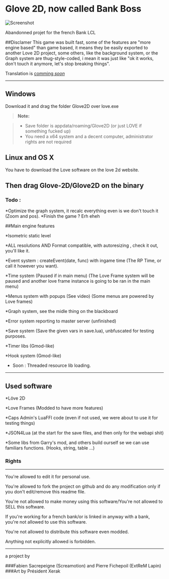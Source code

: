 Glove 2D, now called Bank Boss
===================

![Screenshot](http://puu.sh/iECiV/224badf5a2.png)


Abandonned projet for the french Bank LCL


##Disclamer
This game was built fast, some of the features are "more engine based" than game based, it means they be easily exported to another Love 2D project, some others, like the background system, or the Graph system are thug-style-coded, i mean it was just like "ok it works, don't touch it anymore, let's stop breaking things".

Translation is [comming *soon*](https://developer.valvesoftware.com/wiki/Valve_Time)



----------


Windows
-------------

Download it and drag the folder Glove2D over love.exe

> **Note:**

> - Save folder is appdata/roaming/Glove2D (or just LOVE if something fucked up)
> - You need a x64 system and a decent computer, administrator rights are not required


Linux and OS X
-------------
You have to download the Love software on the love 2d website.

Then drag Glove-2D/Glove2D on the binary
----------


### Todo :

*Optimize the graph system, it recalc everything even is we don't touch it (Zoom and pos).
*Finish the game ? Erh eheh



##Main engine features

*Isometric static level

*ALL resolutions AND Format compatible, with autoresizing , check it out, you'll like it.

*Event system : createEvent(date, func) with ingame time (The RP Time, or call it however you want).

*Time system (Paused if in main menu) (The Love Frame system will be paused and another love frame instance is going to be ran in the main menu)

*Menus system with popups (See video) (Some menus are powered by Love frames)

*Graph system, see the midle thing on the blackboard

*Error system reporting to master server (unfinished)

*Save system (Save the given vars in save.lua), unbfuscated for testing purposes.

*Timer libs (Gmod-like)

*Hook system (Gmod-like)

* Soon : Threaded resource lib loading.


----------



Used software
----------
*Löve 2D

*Love Frames (Modded to have more features)

*Caps Admin's LuaFFI code (even if not used, we were about to use it for testing things)

*JSON4Lua (at the start for the save files, and then only for the webapi shit)

*Some libs from Garry's mod, and others build ourself se we can use familiars functions. (Hooks, string, table ...)



### Rights
----------
You're allowed to edit it for personal use.

You're allowed to fork the project on github and do any modification only if you don't edit/remove this readme file.

You're not allowed to make money using this software/You're not allowed to SELL this software.

If you're working for a french bank/or is linked in anyway with a bank, you're not allowed to use this software.

You're not allowed to distribute this software even modded.

Anything not explicitly allowed is forbidden.



----------


a project by 

###Fabien Sacrepeigne (Screamotion) and Pierre Fichepoil (ExtReM Lapin)
###Art by Président Xerak
